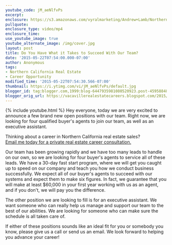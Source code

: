 ```yaml
---
youtube_code: jM_aeNlfvPs
excerpt:
enclosure: https://s3.amazonaws.com/vyralmarketing/Andrew+Lamb/Northern+California+Real+Estate+Agent-+The+fast-track+to+real+estate+success.mp4
pullquote:
enclosure_type: video/mp4
enclosure_time:
use_youtube_image: true
youtube_alternate_image: /img/cover.jpg
layout: post
title: Do You Have What it Takes to Succeed With Our Team?
date: '2015-05-22T07:54:00.000-07:00'
author: Anonymous
tags:
- Northern California Real Estate
- Career Opportunity
modified_time: '2015-05-22T07:54:30.566-07:00'
thumbnail: https://i.ytimg.com/vi/jM_aeNlfvPs/default.jpg
blogger_id: tag:blogger.com,1999:blog-6447935981080520923.post-459588483549495213
blogger_orig_url: https://vacavillerealestatecareers.blogspot.com/2015/05/do-you-have-what-it-takes-to-succeed.html
---
```

{% include youtube.html %}
Hey everyone, today we are very excited to announce a few brand new open positions with our team. Right now, we are looking for four qualified buyer's agents to join our team, as well as an executive assistant.

<div class="post-cta">
Thinking about a career in Northern California real estate sales?<br>
<a href="mailto:andrew@lambrealestate.com">Email me today for a private real estate career consultation.</a>
</div>

Our team has been growing rapidly and we have too many leads to handle on our own, so we are looking for four buyer's agents to service all of these leads. We have a 30-day fast start program, where we will get you caught up to speed on our company and teach you how we conduct business successfully. We expect all of our buyer's agents to succeed with our systems and expect them to make six figures. In fact, we guarantee that you will make at least $60,000 in your first year working with us as an agent, and if you don't, we will pay you the difference.

The other position we are looking to fill is for an executive assistant. We want someone who can really help us manage and support our team to the best of our abilities. We are looking for someone who can make sure the schedule is all taken care of.

If either of these positions sounds like an ideal fit for you or somebody you know, please give us a call or send us an email. We look forward to helping you advance your career!
